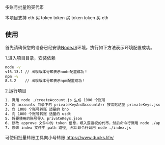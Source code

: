 多账号批量购买代币

本项目支持 eth 买 token
token 买 token
token 买 eth

## 使用

首先请确保您的设备已经安装[NodeJS](http://nodejs.cn/)环境，执行如下方法表示环境配置成功。

1.进入项目目录，安装依赖

```bash
node -v
v16.13.1 // 出现版本号即表示node配置成功！
npm -v
8.3.2    // 出现版本号即表示npm配置成功！
```

2.运行项目

```bash
1. 调用 node ./createAccount.js 生成 1000 个账号
2. 将 accounts 目录下的 privateKeyAndAccountArr 按需黏贴至 privateKeys.json
3. 向 1000 个账号转账 适量的 bnb
4. 向 1000 个账号转账 适量的 usdt
5. 将要使用的账号导入 privateKeys.json
6. 修改 approve 文件中的 token 信息，填入要授权的代币，然后命令行调用 node ./approve.js ,
7. 修改 index 文件中 path 路径, 然后命令行调用 node ./index.js
```

可使用批量转账工具向小号转账 https://www.ducks.life/
